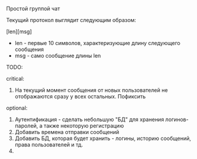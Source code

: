 Простой группой чат

Текущий протокол выглядит следующим образом:

[len][msg]

- len - первые 10 символов, характеризующие длину следующего сообщения
- msg - само сообщение длины len



TODO:

critical:
1. На текущий момент сообщения от новых 
пользователей не отображаются сразу у всех остальных. Пофиксить

optional:
1. Аутентификация - сделать небольшую "БД" для хранения логинов-паролей,
а также некоторую регистрацию
2. Добавить времена отправки сообщений
3. Добавить БД, которая будет хранить - логины, историю сообщений,
права пользователей и тд.
4. 